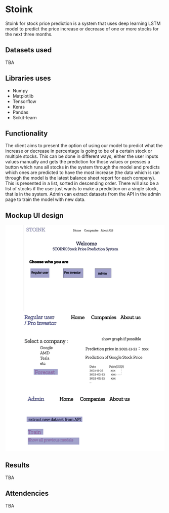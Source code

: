 # Stoink

Stoink for stock price prediction is a system that uses deep learning LSTM model to predict the price increase or decrease of one or more stocks for the next three months.

## Datasets used 
TBA 


## Libraries uses 
 - Numpy 
 - Matplotlib
 - Tensorflow 
 - Keras 
 - Pandas
 - Scikit-learn 

## Functionality 
The client aims to present the option of using our model to predict what the increase or decrease in percentage is going to be of a certain stock or multiple stocks. This can be done in different ways, either the user inputs values manually and gets the prediction for those values or presses a button which runs all stocks in the system through the model and predicts which ones are predicted to have the most increase (the data which is ran through the model is the latest balance sheet report for each company). This is presented in a list, sorted in descending order. There will also be a list of stocks if the user just wants to make a prediction on a single stock, that is in the system. Admin can extract datasets from the API in the admin page to train the model with new data. 


## Mockup UI design 
![mockup_v1](mockup/mockup_v1.png)

## Results
TBA

## Attendencies 
TBA

